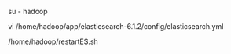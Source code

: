 su - hadoop

vi /home/hadoop/app/elasticsearch-6.1.2/config/elasticsearch.yml

/home/hadoop/restartES.sh